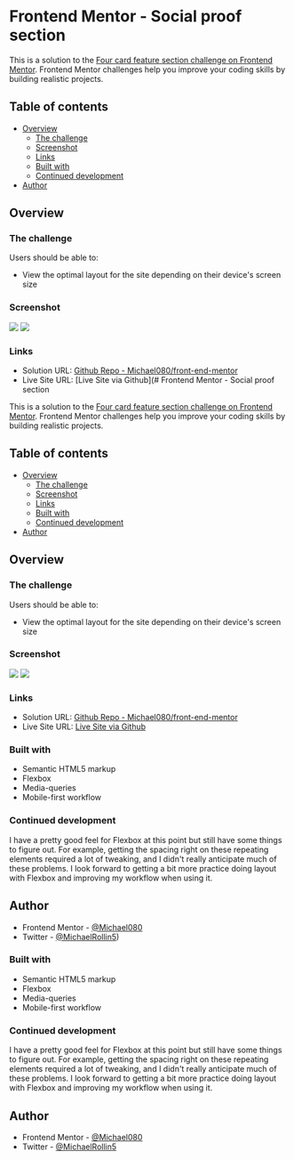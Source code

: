 # Frontend Mentor - Social proof section

This is a solution to the [Four card feature section challenge on Frontend Mentor](https://www.frontendmentor.io/challenges/social-proof-section-6e0qTv_bA). Frontend Mentor challenges help you improve your coding skills by building realistic projects. 

## Table of contents

- [Overview](#overview)
  - [The challenge](#the-challenge)
  - [Screenshot](#screenshot)
  - [Links](#links)
  - [Built with](#built-with)
  - [Continued development](#continued-development)
- [Author](#author)

## Overview

### The challenge

Users should be able to:

- View the optimal layout for the site depending on their device's screen size

### Screenshot

![](./images/screenshot_mobile-view_375px.png)
![](./images/screenshot_desktop-view_1440px.png)

### Links

- Solution URL: [Github Repo - Michael080/front-end-mentor](https://github.com/Michael080/front-end-mentor/tree/main/newbie/5_four-card-feature-section)
- Live Site URL: [Live Site via Github](# Frontend Mentor - Social proof section

This is a solution to the [Four card feature section challenge on Frontend Mentor](https://www.frontendmentor.io/challenges/social-proof-section-6e0qTv_bA). Frontend Mentor challenges help you improve your coding skills by building realistic projects. 

## Table of contents

- [Overview](#overview)
  - [The challenge](#the-challenge)
  - [Screenshot](#screenshot)
  - [Links](#links)
  - [Built with](#built-with)
  - [Continued development](#continued-development)
- [Author](#author)

## Overview

### The challenge

Users should be able to:

- View the optimal layout for the site depending on their device's screen size

### Screenshot

![](./images/screenshot_mobile-view_375px.png)
![](./images/screenshot_desktop-view_1440px.png)

### Links

- Solution URL: [Github Repo - Michael080/front-end-mentor](https://github.com/Michael080/front-end-mentor/tree/main/newbie/6_social-proof-section)
- Live Site URL: [Live Site via Github](https://michael080.github.io/Social-Proof-Section/)

### Built with

- Semantic HTML5 markup
- Flexbox
- Media-queries
- Mobile-first workflow

### Continued development

I have a pretty good feel for Flexbox at this point but still have some things to figure out. For example, getting the spacing right on these repeating elements required a lot of tweaking, and I didn't really anticipate much of these problems. I look forward to getting a bit more practice doing layout with Flexbox and improving my workflow when using it.

## Author

- Frontend Mentor - [@Michael080](https://www.frontendmentor.io/profile/Michael080)
- Twitter - [@MichaelRollin5](https://www.twitter.com/MichaelRollin5))

### Built with

- Semantic HTML5 markup
- Flexbox
- Media-queries
- Mobile-first workflow

### Continued development

I have a pretty good feel for Flexbox at this point but still have some things to figure out. For example, getting the spacing right on these repeating elements required a lot of tweaking, and I didn't really anticipate much of these problems. I look forward to getting a bit more practice doing layout with Flexbox and improving my workflow when using it.

## Author

- Frontend Mentor - [@Michael080](https://www.frontendmentor.io/profile/Michael080)
- Twitter - [@MichaelRollin5](https://www.twitter.com/MichaelRollin5)